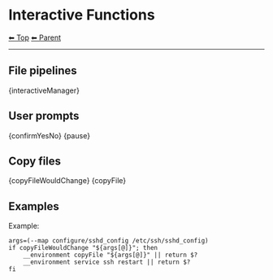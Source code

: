 # Interactive Functions

<!-- TEMPLATE header 2 -->
[⬅ Top](index.md) [⬅ Parent ](../index.md)
<hr />

## File pipelines

{interactiveManager}

## User prompts

{confirmYesNo} {pause}

## Copy files

{copyFileWouldChange} {copyFile}

## Examples

Example:

    args=(--map configure/sshd_config /etc/ssh/sshd_config)
    if copyFileWouldChange "${args[@]}"; then
        __environment copyFile "${args[@]}" || return $?
        __environment service ssh restart || return $?
    fi
